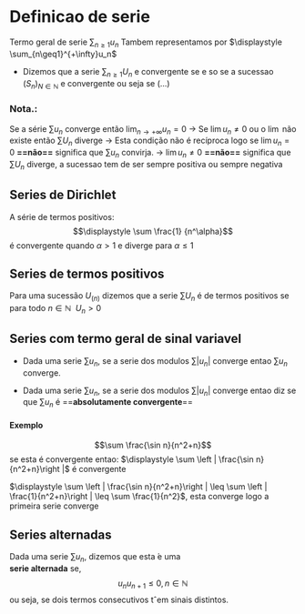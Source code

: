 # Definicao de serie

Termo geral de serie $\displaystyle \sum_{n\geq1}u_n$ Tambem representamos por $\displaystyle \sum_{n\geq1}^{+\infty}u_n$

- Dizemos que a serie $\displaystyle \sum_{n\geq1}U_n$ e convergente se e so se a sucessao $(S_n)_{N\in\mathbb N}$ e convergente ou seja se (...)

### Nota.:
Se a série $\sum u_n$ converge então $\displaystyle \lim_{n\to +\infty}u_n=0$ 
$\to$ Se  $\lim u_n \neq 0$ ou o $\lim$ não existe então $\displaystyle \sum U_n$ diverge
$\to$ Esta condição não é recíproca logo se $\lim u_n = 0$ **==não==** significa que $\sum u_n$  convirja.
$\to$ $\lim u_n \neq 0$ **==não==** significa que $\sum U_n$ diverge, a sucessao tem de ser sempre positiva ou sempre negativa



## Series de Dirichlet

A série de termos positivos: $$\displaystyle \sum \frac{1} {n^\alpha}$$ é convergente quando $\alpha > 1$ e diverge para $\alpha \leq 1$ 

## Series de termos positivos


Para uma sucessão $U_{(n)}$ dizemos que a serie $\displaystyle \sum U_n$  é de termos positivos se para todo $n \in \mathbb N~~ U_n > 0$ 


## Series com termo geral de sinal variavel

- Dada uma serie $\sum u_n$, se a serie dos modulos $\sum |u_n|$ converge entao $\sum u_n$ converge.

- Dada uma serie $\sum u_n$, se a serie dos modulos $\sum |u_n|$ converge entao diz se que  $\sum u_n$ é ==**absolutamente convergente**== 

#### Exemplo
$$\sum \frac{\sin n}{n^2+n}$$
se esta é convergente entao:
$\displaystyle \sum \left | \frac{\sin n}{n^2+n}\right |$ é convergente

$\displaystyle \sum \left | \frac{\sin n}{n^2+n}\right | \leq \sum \left | \frac{1}{n^2+n}\right | \leq \sum \frac{1}{n^2}$, esta converge logo a primeira serie converge


## Series alternadas
Dada uma serie $∑ u_n$, dizemos que esta  ́e uma  
**serie alternada** se, $$ u_nu_{n+1} ≤ 0,n\in \mathbb N$$ ou seja, se dois termos consecutivos tˆem sinais distintos.
